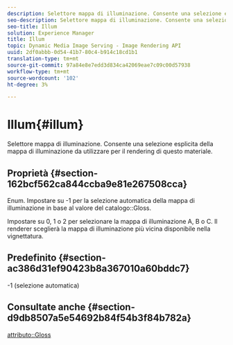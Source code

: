 ```yaml
---
description: Selettore mappa di illuminazione. Consente una selezione esplicita della mappa di illuminazione da utilizzare per il rendering di questo materiale.
seo-description: Selettore mappa di illuminazione. Consente una selezione esplicita della mappa di illuminazione da utilizzare per il rendering di questo materiale.
seo-title: Illum
solution: Experience Manager
title: Illum
topic: Dynamic Media Image Serving - Image Rendering API
uuid: 2df0abbb-0d54-41b7-80c4-b914c18cd1b1
translation-type: tm+mt
source-git-commit: 97a84e8e7edd3d834ca42069eae7c09c00d57938
workflow-type: tm+mt
source-wordcount: '102'
ht-degree: 3%

---
```



# Illum{#illum}

Selettore mappa di illuminazione. Consente una selezione esplicita della mappa di illuminazione da utilizzare per il rendering di questo materiale.

## Proprietà {#section-162bcf562ca844ccba9e81e267508cca}

Enum. Impostare su -1 per la selezione automatica della mappa di illuminazione in base al valore del catalogo::Gloss.

Impostare su 0, 1 o 2 per selezionare la mappa di illuminazione A, B o C. Il renderer sceglierà la mappa di illuminazione più vicina disponibile nella vignettatura.

## Predefinito {#section-ac386d31ef90423b8a367010a60bddc7}

-1 (selezione automatica)

## Consultate anche {#section-d9db8507a5e54692b84f54b3f84b782a}

[attributo::Gloss](../../../../../ir-api/material-cat/image-rendering-api-ref/c-ir-material-catalog/c-ir-material-data-reference/r-ir-cat-gloss.md#reference-5277f62a67e2408ab94699aa712f1eeb)
